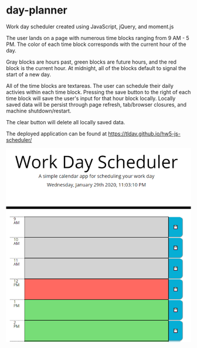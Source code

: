 # day-planner

Work day scheduler created using JavaScript, jQuery, and moment.js

The user lands on a page with numerous time blocks ranging from 9 AM - 5 PM. The color of each time block corresponds with the current hour of the day.

Gray blocks are hours past, green blocks are future hours, and the red block is the current hour. At midnight, all of the blocks default to signal the start of a new day.

All of the time blocks are textareas. The user can schedule their daily activies within each time block. Pressing the save button to the right of each time block will save the user's input for that hour block locally. Locally saved data will be persist through page refresh, tab/browser closures, and machine shutdown/restart.

The clear button will delete all locally saved data.

The deployed application can be found at https://tldav.github.io/hw5-js-scheduler/

![Work Day Scheduler](/assets/js-scheduler.PNG)
